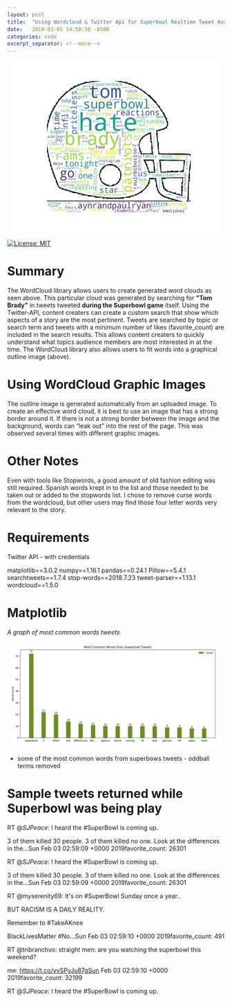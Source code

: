 ```yaml
---
layout: post
title:  "Using Wordcloud & Twitter Api for Superbowl Realtime Tweet Analysis"
date:   2019-03-05 14:58:58 -0500
categories: code
excerpt_separator: <!--more-->
---
```


![useful image](https://raw.githubusercontent.com/smandekar1/blog/gh-pages/assets/word_helmet_edited_700.png)

[![License: MIT](https://img.shields.io/badge/License-MIT-red.svg)](https://opensource.org/licenses/MIT)

# Summary

The WordCloud library allows users to create generated word clouds as seen above.  This particular cloud was generated by searching for **"Tom Brady"** in tweets tweeted **during the Superbowl game** itself.  Using the Twitter-API, content creaters can create a custom search that show which aspects of a story are the most pertinent.  Tweets are searched by topic or search term and tweets with a minimum number of likes (favorite_count) are included in the search results.  This allows content creaters to quickly understand what topics audience members are most interested in at the time.  The WordCloud library also allows users to fit words into a graphical outline image (above).  

# Using WordCloud Graphic Images 
The outline image is generated automatically from an uploaded image.  To create an effective word cloud, it is best to use an image that has a strong border around it.  If there is not a strong border between the image and the background, words can “leak out” into the rest of the page.  This was observed several times with different graphic images.    

# Other Notes
Even with tools like Stopwords, a good amount of old fashion editing was still required.  Spanish words krept in to the list and those needed to be taken out or added to the stopwords list.  I chose to remove curse words from the wordcloud, but other users may find those four letter words very relevant to the story.    

# Requirements 

Twitter API - with credentials

matplotlib==3.0.2
numpy==1.16.1
pandas==0.24.1
Pillow==5.4.1
searchtweets==1.7.4
stop-words==2018.7.23
tweet-parser==1.13.1
wordcloud==1.5.0


# Matplotlib

*A graph of most common words tweets* 

![useful image](https://raw.githubusercontent.com/smandekar1/blog/gh-pages/assets/graph.JPG)

- some of the most common words from superbows tweets - oddball terms removed 


# Sample tweets returned while Superbowl was being play

RT @_SJPeace_: I heard the #SuperBowl is coming up.

3 of them killed 30 people. 3 of them killed no one.  Look at the differences in the…Sun Feb 03 02:59:09 +0000 2019favorite_count: 26301

RT @_SJPeace_: I heard the #SuperBowl is coming up.

3 of them killed 30 people. 3 of them killed no one.  Look at the differences in the…Sun Feb 03 02:59:09 +0000 2019favorite_count: 26301

RT @myserenity69: It's on #SuperBowl Sunday once a year..

BUT RACISM IS A DAILY REALITY.

Remember to #TakeAKnee

BlackLivesMatter  #No…Sun Feb 03 02:59:10 +0000 2019favorite_count: 491

RT @tribranchvo: straight men: are you watching the superbowl this weekend?

me: https://t.co/yvSPyJu87gSun Feb 03 02:59:10 +0000 2019favorite_count: 32199

RT @_SJPeace_: I heard the #SuperBowl is coming up.